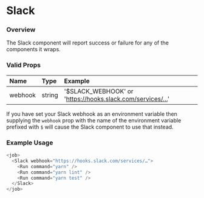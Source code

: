 # Slack

### Overview

The Slack component will report success or failure for any of the components it wraps.

### Valid Props

| Name    | Type   | Example                                                  |
| :------ | :----- | :------------------------------------------------------- |
| webhook | string | '$SLACK_WEBHOOK' or 'https://hooks.slack.com/services/…' |

If you have set your Slack webhook as an environment variable then supplying the `webhook` prop with the name of the environment variable prefixed with `$` will cause the Slack component to use that instead.

### Example Usage

```js
<job>
  <Slack webhook="https://hooks.slack.com/services/…">
    <Run command="yarn" />
    <Run command="yarn lint" />
    <Run command="yarn test" />
  </Slack>
</job>
```

